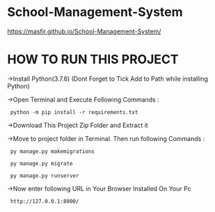 # School-Management-System

 https://masfir.github.io/School-Management-System/
 
# HOW TO RUN THIS PROJECT

->Install Python(3.7.6) (Dont Forget to Tick Add to Path while installing Python)
  
->Open Terminal and Execute Following Commands :
   
     python -m pip install -r requirements.txt

->Download This Project Zip Folder and Extract it

->Move to project folder in Terminal. Then run following Commands :

     py manage.py makemigrations
  
     py manage.py migrate
  
     py manage.py runserver
  
->Now enter following URL in Your Browser Installed On Your Pc

     http://127.0.0.1:8000/
